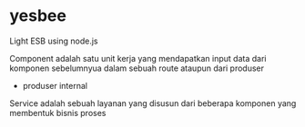yesbee
======

Light ESB using node.js

Component adalah satu unit kerja yang mendapatkan input data dari komponen sebelumnyua dalam sebuah route ataupun dari produser
- produser internal

Service adalah sebuah layanan yang disusun dari beberapa komponen yang membentuk bisnis proses

